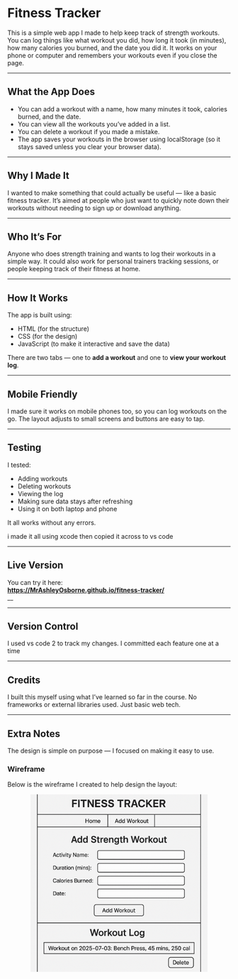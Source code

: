 # Fitness Tracker

This is a simple web app I made to help keep track of strength workouts. You can log things like what workout you did, how long it took (in minutes), how many calories you burned, and the date you did it. It works on your phone or computer and remembers your workouts even if you close the page.

---

## What the App Does

- You can add a workout with a name, how many minutes it took, calories burned, and the date.
- You can view all the workouts you’ve added in a list.
- You can delete a workout if you made a mistake.
- The app saves your workouts in the browser using localStorage (so it stays saved unless you clear your browser data).

---

## Why I Made It

I wanted to make something that could actually be useful — like a basic fitness tracker. It’s aimed at people who just want to quickly note down their workouts without needing to sign up or download anything.

---

## Who It’s For

Anyone who does strength training and wants to log their workouts in a simple way. It could also work for personal trainers tracking sessions, or people keeping track of their fitness at home.

---

## How It Works

The app is built using:
- HTML (for the structure)
- CSS (for the design)
- JavaScript (to make it interactive and save the data)

There are two tabs — one to **add a workout** and one to **view your workout log**.

---

## Mobile Friendly

I made sure it works on mobile phones too, so you can log workouts on the go. The layout adjusts to small screens and buttons are easy to tap.

---

## Testing

I tested:
- Adding workouts
- Deleting workouts
- Viewing the log
- Making sure data stays after refreshing
- Using it on both laptop and phone

It all works without any errors.

i made it all using xcode then copied it across to vs code

---

## Live Version

You can try it here:  
**https://MrAshleyOsborne.github.io/fitness-tracker/**  
__

---

## Version Control

I used vs code 2 to track my changes. I committed each feature one at a time

---

## Credits

I built this myself using what I’ve learned so far in the course. No frameworks or external libraries used. Just basic web tech.

---

## Extra Notes

The design is simple on purpose — I focused on making it easy to use.

### Wireframe

Below is the wireframe I created to help design the layout:

<p align="center">
  <img src="fitness-image.png" alt="Fitness Tracker Preview" width="400"/>
</p>

